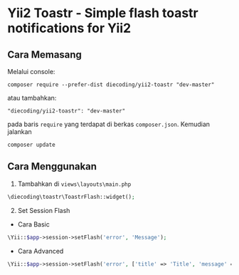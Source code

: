 # Yii2 Toastr - Simple flash toastr notifications for Yii2



## Cara Memasang

Melalui console:

```
composer require --prefer-dist diecoding/yii2-toastr "dev-master"
```

atau tambahkan:

```
"diecoding/yii2-toastr": "dev-master"
```

pada baris `require` yang terdapat di berkas `composer.json`. Kemudian jalankan

```
composer update
```


## Cara Menggunakan

1. Tambahkan di `views\layouts\main.php`

```php
\diecoding\toastr\ToastrFlash::widget();
```

2. Set Session Flash
  * Cara Basic

```php
\Yii::$app->session->setFlash('error', 'Message');
```

  * Cara Advanced

```php
\Yii::$app->session->setFlash('error', ['title' => 'Title', 'message' => 'Message']);
```
